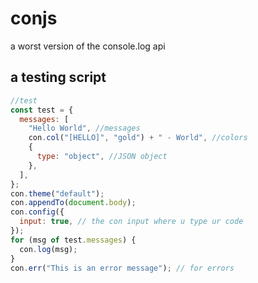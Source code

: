 # conjs
a worst version of the console.log api

## a testing script 
```js
//test
const test = {
  messages: [
    "Hello World", //messages
    con.col("[HELLO]", "gold") + " - World", //colors
    {
      type: "object", //JSON object
    },
  ],
};
con.theme("default");
con.appendTo(document.body);
con.config({
  input: true, // the con input where u type ur code
});
for (msg of test.messages) {
  con.log(msg);
}
con.err("This is an error message"); // for errors
```
